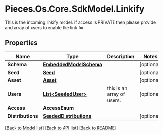 # Pieces.Os.Core.SdkModel.Linkify
This is the incoming linkify model.  if access is PRIVATE then please provide and array of users to enable the link for. 

## Properties

Name | Type | Description | Notes
------------ | ------------- | ------------- | -------------
**Schema** | [**EmbeddedModelSchema**](EmbeddedModelSchema.md) |  | [optional] 
**Seed** | [**Seed**](Seed.md) |  | [optional] 
**Asset** | [**Asset**](Asset.md) |  | [optional] 
**Users** | [**List&lt;SeededUser&gt;**](SeededUser.md) | this is an array of users. | [optional] 
**Access** | **AccessEnum** |  | 
**Distributions** | [**SeededDistributions**](SeededDistributions.md) |  | [optional] 

[[Back to Model list]](../README.md#documentation-for-models) [[Back to API list]](../README.md#documentation-for-api-endpoints) [[Back to README]](../README.md)

